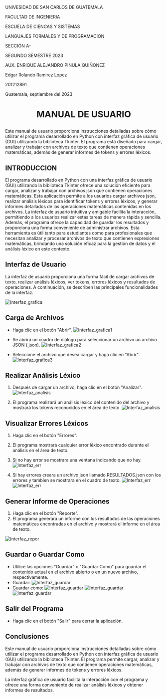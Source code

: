 UNIVESIDAD DE SAN CARLOS DE GUATEMALA

FACULTAD DE INGENIERIA

ESCUELA DE CIENCAS Y SISTEMAS

LANGUAJES FORMALES Y DE PROGRAMACION

SECCIÓN A-

SEGUNDO SEMESTRE 2023

AUX. ENRIQUE ALEJANDRO PINULA QUIÑONEZ

Edgar Rolando Ramirez Lopez

201212891

Guatemala, septiembre del 2023


# <p align="center"> MANUAL DE USUARIO </p>


Este manual de usuario proporciona instrucciones detalladas sobre cómo utilizar el programa desarrollado en Python con interfaz gráfica de usuario (GUI) utilizando la biblioteca Tkinter. El programa está diseñado para cargar, analizar y trabajar con archivos de texto que contienen operaciones matemáticas, además de generar informes de tokens y errores léxicos.

## INTRODUCCION

El programa desarrollado en Python con una interfaz gráfica de usuario (GUI) utilizando la biblioteca Tkinter ofrece una solución eficiente para cargar, analizar y trabajar con archivos json que contienen operaciones matemáticas. Esta aplicación permite a los usuarios cargar archivos json, realizar análisis léxicos para identificar tokens y errores léxicos, y generar informes detallados de las operaciones matemáticas contenidas en los archivos. La interfaz de usuario intuitiva y amigable facilita la interacción, permitiendo a los usuarios realizar estas tareas de manera rápida y sencilla. Además, el programa ofrece la capacidad de guardar los resultados y proporciona una forma conveniente de administrar archivos. Esta herramienta es útil tanto para estudiantes como para profesionales que necesitan analizar y procesar archivos de texto que contienen expresiones matemáticas, brindando una solución eficaz para la gestión de datos y el análisis léxico en este contexto.

## Interfaz de Usuario
La interfaz de usuario proporciona una forma fácil de cargar archivos de texto, realizar análisis léxicos, ver tokens, errores léxicos y resultados de operaciones. A continuación, se describen las principales funcionalidades de la interfaz.

![Interfaz_grafica](./assets/images/inter.png)

## Carga de Archivos
- Haga clic en el botón "Abrir".
![Interfaz_grafica1](./assets/images/inter-1.png)

- Se abrirá un cuadro de diálogo para seleccionar un archivo un archivo JSON (.json).
![Interfaz_grafica2](./assets/images/inter-2.png)


- Seleccione el archivo que desea cargar y haga clic en "Abrir".
![Interfaz_grafica3](./assets/images/inter-3.png)


## Realizar Análisis Léxico
1. Después de cargar un archivo, haga clic en el botón "Analizar".
![Interfaz_analisis](./assets/images/inter-a.png)

2. El programa realizará un análisis léxico del contenido del archivo y mostrará los tokens reconocidos en el área de texto.
![Interfaz_analisis](./assets/images/inter-a2.png)




## Visualizar Errores Léxicos
1. Haga clic en el botón "Errores".
2. El programa mostrará cualquier error léxico encontrado durante el análisis en el área de texto.
3. Si no hay error se mostrara una ventana indicando que no hay.
![Interfaz_err](./assets/images/inter-err.png)

4. Si hay errores creara un archivo json llamado RESULTADOS.json con los errores y tambien se mostrara en el cuadro de texto.
![Interfaz_err](./assets/images/inter-err1.png)
![Interfaz_err](./assets/images/errjson.png)


## Generar Informe de Operaciones
1. Haga clic en el botón "Reporte".
2. El programa generará un informe con los resultados de las operaciones matemáticas encontradas en el archivo y mostrará el informe en el área de texto.

![Interfaz_repor](./assets/images/inter-repor.png)


## Guardar o Guardar Como
- Utilice las opciones "Guardar" o "Guardar Como" para guardar el contenido actual en el archivo abierto o en un nuevo archivo, respectivamente.
- Guardar:
![Interfaz_guardar](./assets/images/inter-guardar.png)
- Guardar como:
![Interfaz_guardar](./assets/images/inter-gc0.png)
![Interfaz_guardar](./assets/images/inter-gc.png)
![Interfaz_guardar](./assets/images/inter-gc2.png)


## Salir del Programa
- Haga clic en el botón "Salir" para cerrar la aplicación.

## Conclusiones
Este manual de usuario proporciona instrucciones detalladas sobre cómo utilizar el programa desarrollado en Python con interfaz gráfica de usuario (GUI) utilizando la biblioteca Tkinter. El programa permite cargar, analizar y trabajar con archivos de texto que contienen operaciones matemáticas, además de generar informes de tokens y errores léxicos.

La interfaz gráfica de usuario facilita la interacción con el programa y ofrece una forma conveniente de realizar análisis léxicos y obtener informes de resultados.